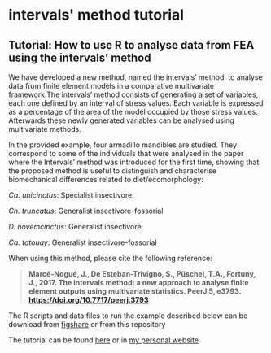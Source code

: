 # intervals' method tutorial

## Tutorial: How to use R to analyse data from FEA using the intervals’ method

We have developed a new method, named the intervals’ method, to analyse data from finite element models in a comparative multivariate framework.The intervals’ method consists of generating a set of variables, each one defined by an interval of stress values. Each variable is expressed as a percentage of the area of the model occupied by those stress values. Afterwards these newly generated variables can be analysed using multivariate methods.

In the provided example, four armadillo mandibles are studied. They correspond to some of the individuals that were analysed in the paper where the Intervals’ method was introduced for the first time, showing that the proposed method is useful to distinguish and characterise biomechanical differences related to diet/ecomorphology:

*Ca. unicinctus*: Specialist insectivore

*Ch. truncatus*: Generalist insectivore-fossorial

*D. novemcinctus*: Generalist insectivore

*Ca. tatouay*: Generalist insectivore-fossorial

When using this method, please cite the following reference: 
> **Marcé-Nogué, J., De Esteban-Trivigno, S., Püschel, T.A., Fortuny, J., 2017. The intervals method: a new approach to analyse finite element outputs using multivariate statistics. PeerJ 5, e3793. https://doi.org/10.7717/peerj.3793**

The R scripts and data files to run the example described below can be download from [figshare](https://figshare.com/articles/intervals-method-files_rar/12025866) or from this repository

The tutorial can be found [here](https://github.com/ThomasPueschel/intervals/blob/master/tutorial_intervals.md) or in [my personal website](https://www.thomaspuschel.com/post/tutorial_intervals/) 
